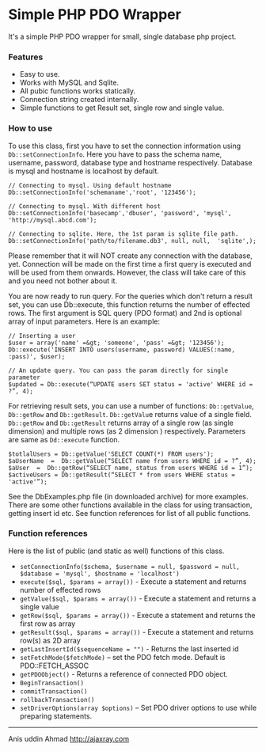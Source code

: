 Simple PHP PDO Wrapper
=======================

It's a simple PHP PDO wrapper for small, single database php project.

### Features

* Easy to use.
* Works with MySQL and Sqlite.
* All pubic functions works statically.
* Connection string created internally.
* Simple functions to get Result set, single row and single value.


### How to use

To use this class, first you have to set the connection information using `Db::setConnectionInfo`. Here you have to pass the schema name, username, password, database type and hostname respectively. Database is mysql and hostname is localhost by default.

```
// Connecting to mysql. Using default hostname
Db::setConnectionInfo('schemaname','root', '123456');

// Connecting to mysql. With different host
Db::setConnectionInfo('basecamp','dbuser', 'password', 'mysql',  'http://mysql.abcd.com');

// Connecting to sqlite. Here, the 1st param is sqlite file path.
Db::setConnectionInfo('path/to/filename.db3', null, null,  'sqlite',);
```

Please remember that it will NOT create any connection with the database, yet. Connection will be made on the first time a first query is executed and will be used from them onwards. However, the class will take care of this and you need not bother about it.

You are now ready to run query. For the queries which don't return a result set, you can use Db::execute, this function returns the number of effected rows. The first argument is SQL query (PDO format) and 2nd is optional array of input parameters. Here is an example:

```
// Inserting a user
$user = array('name' =&gt; 'someone', 'pass' =&gt; '123456');
Db::execute('INSERT INTO users(username, password) VALUES(:name, :pass)', $user);

// An update query. You can pass the param directly for single parameter
$updated = Db::execute(“UPDATE users SET status = 'active' WHERE id = ?”, 4);
```

For retrieving result sets, you can use a number of functions: `Db::getValue`,  `Db::getRow` and `Db::getResult`. `Db::getValu`e returns value of a single field. `Db::getRow` and `Db::getResult` returns array of a single row (as single dimension) and multiple rows (as 2 dimension ) respectively.  Parameters are same as `Dd::execute` function.

```
$totlalUsers = Db::getValue('SELECT COUNT(*) FROM users');
$aUserName  =  Db::getValue(“SELECT name from users WHERE id = ?”, 4);
$aUser  =  Db::getRow(“SELECT name, status from users WHERE id = 1”);
$activeUsers = Db::getResult(“SELECT * from users WHERE status = 'active'”);
```

See the DbExamples.php file (in downloaded archive) for more examples. There are some other functions available in the class for using transaction, getting insert id etc. See function references for list of all public functions.

### Function references

Here is the list of public (and static as well) functions of this class.

* `setConnectionInfo($schema, $username = null, $password = null, $database = 'mysql', $hostname = 'localhost')`
* `execute($sql, $params = array())` - Execute a statement and returns number of effected rows
* `getValue($sql, $params = array())` - Execute a statement and returns a single value
* `getRow($sql, $params = array())` - Execute a statement and returns the first row as array
* `getResult($sql, $params = array())` - Execute a statement and returns row(s) as 2D array
* `getLastInsertId($sequenceName = "")` - Returns the last inserted id
* `setFetchMode($fetchMode)` – set the PDO fetch mode. Default is PDO::FETCH_ASSOC
* `getPDOObject()` - Returns a reference of connected PDO object.
* `BeginTransaction()`
* `commitTransaction()`
* `rollbackTransaction()`
* `setDriverOptions(array $options)` – Set PDO driver options to use while preparing statements.

---
Anis uddin Ahmad
http://ajaxray.com
